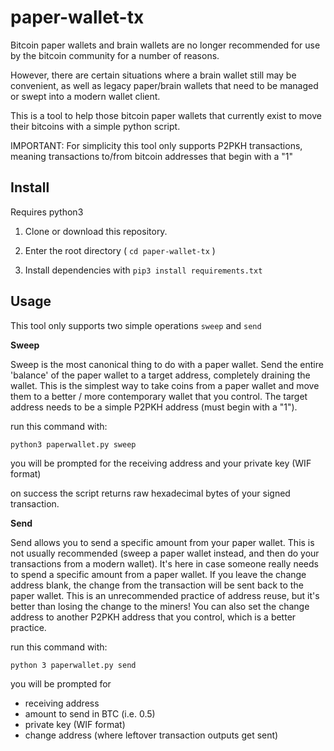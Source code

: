 # paper-wallet-tx

Bitcoin paper wallets and brain wallets are no longer recommended for use by the bitcoin community for a number of reasons. 

However, there are certain situations where a brain wallet still may be convenient, as well as legacy paper/brain wallets that need to be managed or swept into a modern wallet client.

This is a tool to help those bitcoin paper wallets that currently exist to move their bitcoins with a simple python script.

IMPORTANT: For simplicity this tool only supports P2PKH transactions, meaning transactions to/from bitcoin addresses that begin with a "1"

## Install

Requires python3

1. Clone or download this repository.

2. Enter the root directory ( `cd paper-wallet-tx` )

3. Install dependencies with `pip3 install requirements.txt`

## Usage

This tool only supports two simple operations `sweep` and `send`

**Sweep**

Sweep is the most canonical thing to do with a paper wallet. Send the entire 'balance' of the paper wallet to a target address, completely draining the wallet. This is the simplest way to take coins from a paper wallet and move them to a better / more contemporary wallet that you control. The target address needs to be a simple P2PKH address (must begin with a "1").

run this command with:

`python3 paperwallet.py sweep`

you will be prompted for the receiving address and your private key (WIF format)

on success the script returns raw hexadecimal bytes of your signed transaction.


**Send**

Send allows you to send a specific amount from your paper wallet. This is not usually recommended (sweep a paper wallet instead, and then do your transactions from a modern wallet). It's here in case someone really needs to spend a specific amount from a paper wallet. If you leave the change address blank, the change from the transaction will be sent back to the paper wallet. This is an unrecommended practice of address reuse, but it's better than losing the change to the miners! You can also set the change address to another P2PKH address that you control, which is a better practice.

run this command with:

`python 3 paperwallet.py send`

you will be prompted for 
- receiving address
- amount to send in BTC (i.e. 0.5)
- private key (WIF format)
- change address (where leftover transaction outputs get sent)